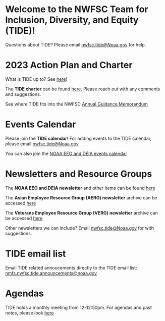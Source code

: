 # Welcome to the NWFSC Team for Inclusion, Diversity, and Equity (TIDE)!

Questions about TIDE? Please email nwfsc.tide@Noaa.gov for help.

# 2023 Action Plan and Charter
What is TIDE up to? See [here](https://docs.google.com/document/d/1Q-78a6MIfEZohoZ-ykA3G7FLHeFZLcl4KTKlSl6wOC4/edit?pli=1#)!

The **TIDE charter** can be found [here](https://docs.google.com/document/d/1tnuN9zeBjft9vDutrXoJKurlD8jQ069VNowFtdJ1YQA/edit?pli=1). Please reach out with any comments and suggestions. 

See where TIDE fits into the NWFSC [Annual Guidance Memorandum](https://drive.google.com/drive/folders/1KOVVG1Pd78b65HOZss4thInV_HN2Ohmi)

# Events Calendar
Please join the **TIDE calendar**! For adding events to the TIDE calendar, please email nwfsc.tide@Noaa.gov

You can also join the [NOAA EEO and DEIA events calendar](https://calendar.google.com/calendar?cid=bm9hYS5nb3ZfMzQzNTM4MzczNzM3MzkzNjM1MzMzNUByZXNvdXJjZS5jYWxlbmRhci5nb29nbGUuY29t)

# Newsletters and Resource Groups

The **NOAA EEO and DEIA newsletter** and other items can be found [here](https://sites.google.com/noaa.gov/inside-fisheries-eeo/eeo-and-diversity)

The **Asian Employee Resource Group (AERG) newsletter** archive can be accessed [here](https://sites.google.com/noaa.gov/oicr-erg-asian/home)

The **Veterans Employee Resource Group (VERG) newsletter** archive can be accessed [here](https://sites.google.com/noaa.gov/oicr-erg-veterans/home)

Other newsletters we can include? Email nwfsc.tide@Noaa.gov for with suggestions.

# TIDE email list
Email TIDE related annoucements directly to the TIDE email list: nmfs.nwfsc.tide.announcements@noaa.gov

# Agendas
TIDE holds a monthly meeting from 12-12:50pm.
For agendas and past notes, please look [here](https://drive.google.com/drive/folders/1iB92uy8Ezs77BdMUOW5uaE3SeDt_qeA0?usp=share_link)
